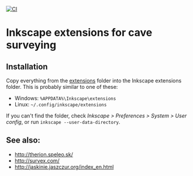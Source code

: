 [![CI](https://github.com/speleo3/inkscape-speleo/workflows/CI/badge.svg)](https://github.com/speleo3/inkscape-speleo/actions)

# Inkscape extensions for cave surveying

## Installation

Copy everything from the [extensions](extensions) folder into the Inkscape extensions folder. This is probably similar to one of these:

* Windows: `%APPDATA%\Inkscape\extensions`
* Linux: `~/.config/inkscape/extensions`

If you can't find the folder, check _Inkscape > Preferences > System > User config_, or run `inkscape --user-data-directory`.

## See also:

* http://therion.speleo.sk/
* http://survex.com/
* http://jaskinie.jaszczur.org/index_en.html
